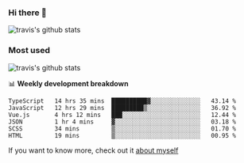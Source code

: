 ### Hi there 👋

<!--
**HondryTravis/HondryTravis** is a ✨ _special_ ✨ repository because its `README.md` (this file) appears on your GitHub profile.

Here are some ideas to get you started:

- 🔭 I’m currently working on ...
- 🌱 I’m currently learning ...
- 👯 I’m looking to collaborate on ...
- 🤔 I’m looking for help with ...
- 💬 Ask me about ...
- 📫 How to reach me: ...
- 😄 Pronouns: ...
- ⚡ Fun fact: ...
-->

![travis's github stats](https://github-readme-stats.vercel.app/api?username=HondryTravis&hide=stars)
### Most used
![travis's github stats](https://github-readme-stats.anuraghazra1.vercel.app/api/top-langs/?username=HondryTravis&layout=compact&hide_title=true)

📊 **Weekly development breakdown**

<!--START_SECTION:waka-->

```text
TypeScript   14 hrs 35 mins  ██████████▓░░░░░░░░░░░░░░   43.14 %
JavaScript   12 hrs 29 mins  █████████▒░░░░░░░░░░░░░░░   36.92 %
Vue.js       4 hrs 12 mins   ███░░░░░░░░░░░░░░░░░░░░░░   12.44 %
JSON         1 hr 4 mins     ▓░░░░░░░░░░░░░░░░░░░░░░░░   03.18 %
SCSS         34 mins         ▒░░░░░░░░░░░░░░░░░░░░░░░░   01.70 %
HTML         19 mins         ▒░░░░░░░░░░░░░░░░░░░░░░░░   00.95 %
```

<!--END_SECTION:waka-->

If you want to know more, check out it [about myself](https://hondrytravis.github.io/)
